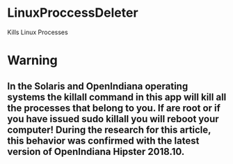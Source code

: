 # LinuxProccessDeleter
Kills Linux Processes

# Warning
## In the Solaris and OpenIndiana operating systems the killall command in this app will kill all the processes that belong to you. If are root or if you have issued sudo killall you will reboot your computer! During the research for this article, this behavior was confirmed with the latest version of OpenIndiana Hipster 2018.10.
